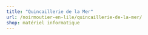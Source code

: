 ```yaml
---
title: "Quincaillerie de la Mer"
url: /noirmoutier-en-lile/quincaillerie-de-la-mer/
shop: matériel informatique
---
```

